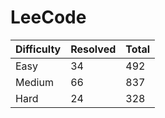 # LeeCode

| Difficulty | Resolved | Total |
| :--------- | :------- | :---- |
| Easy       | 34       | 492   |
| Medium     | 66       | 837   |
| Hard       | 24       | 328   |
